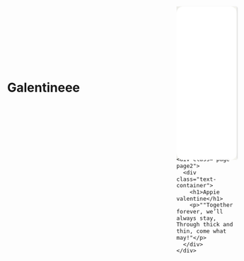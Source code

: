 # Galentineee
<!DOCTYPE html>
<html lang="en">
<head>
  <meta charset="UTF-8">
  <meta name="viewport" content="width=device-width, initial-scale=1.0">
  <title>Valentine's Day Card</title>
  <link href="https://fonts.googleapis.com/css?family=Roboto|Pacifico" rel="stylesheet">
  <style>
    body {
      margin: 0;
      overflow: hidden;
      display: flex;
      justify-content: center;
      align-items: center;
      height: 100vh;
      background-image: url('https://cdn.pixabay.com/photo/2021/01/15/18/58/heart-5917360_960_720.png');
      background-size: cover;
      background-position: center;
      background-repeat: no-repeat;
    }

    .envelope {
      content: url('https://assets.codepen.io/4927073/Envelope3.png');
      width: 430px;
      position: absolute;
      left: 18%;
      top: 3%;
      filter: drop-shadow(1.5px 0.75px 1.75px #4d4d4d);
      transition: width 0.3s ease-in-out;
    }

    .card {
      position: relative;
      width: 262px;
      height: 372px;
      margin: auto;
      box-shadow: inset 5px 0px 15px 0px rgba(0, 0, 0, 0.1),
        3px 0px 3px -2px rgba(0, 0, 0, 0.3);
      background-color: #fffffa;
      transform: scale(1.05);
      left: 12px;
      transform-origin: 50% 50%;
      perspective: 1000px;
      transition: all 0.5s ease-in-out;
    }

    .card .page {
      position: absolute;
      width: 100%;
      height: 100%;
      margin: -10px 0px 0px -10px;
      margin: auto;
      backface-visibility: hidden;
      transform-style: preserve-3d;
      transition: all 1.5s ease-in-out;
    }

    .card .front,
    .card .back,
    .card .page2 {
      transform: perspective(800px) rotateY(0deg);
      background-color: #fff;
      border-radius: 15px;
      overflow: hidden;
    }

    .card .front {
      background-image: url('https://cdn.pixabay.com/photo/2016/02/13/12/47/xoxo-1194444_960_720.png');
      background-size: cover;
      background-position: center;
      z-index: 1;
    }

    .card .back,
    .card .page2 {
      background-color: #f5a9b8;
      box-shadow: inset 0 0 15px rgba(0, 0, 0, 0.1);
      z-index: 2;
    }

    .card:hover .front {
      transform: perspective(800px) rotateY(-180deg);
    }

    .card:hover .back {
      transform: perspective(800px) rotateY(0deg);
    }

    .card .text-container {
      width: 80%;
      height: 80%;
      margin: auto;
      display: flex;
      justify-content: center;
      align-items: center;
      font-family: 'Roboto', sans-serif;
      color: #fff;
      visibility: hidden;
      opacity: 0;
      transition: opacity 1s ease-in-out;
      text-align: center;
    }

    .text-container.show {
      visibility: visible;
      opacity: 1;
    }

    .text-container h1 {
      font-family: 'Pacifico', cursive;
      color: #fff;
      font-size: 2.5rem;
      text-shadow: 2px 4px 6px rgba(0, 0, 0, 0.2);
    }

    .text-container p {
      font-size: 1.25rem;
      color: #fff;
      margin: 20px 0;
    }

    @media (max-width: 1024px) {
      .envelope {
        width: 370px;
      }

      .card {
        width: 230px;
        height: 330px;
      }
    }

    @media (max-width: 675px) {
      .envelope {
        width: 320px;
      }

      .card {
        width: 200px;
        height: 290px;
      }
    }

  </style>
</head>

<body>

  <div class="envelope"></div>

  <div class="card" id="card">
    <!-- Front Page -->
    <div class="page front">
      <div class="text-container">
        <h1>Happy Valentine's Day!</h1>
        <p>Click to open the card and discover the love!</p>
      </div>
    </div>

    <!-- First Inside Page -->
    <div class="page back">
      <div class="text-container">
        <h1>Hey galentine gurl</h1>
        <p>                     "          Roses are red, Violets are blue, You're my sister, and I'm stuck with you! </p>
      </div>
    </div>

    <!-- Second Inside Page -->
    <div class="page page2">
      <div class="text-container">
        <h1>Appie valentine</h1>
        <p>""Together forever, we’ll always stay, Through thick and thin, come what may!"</p>
      </div>
    </div>

  </div>

  <script>
    let card = document.getElementById('card');
    let front = document.querySelector('.front');
    let back = document.querySelector('.back');
    let page2 = document.querySelector('.page2');

    // Card flip logic
    let currentPage = 0;
    const pages = [front, back, page2];

    card.addEventListener('click', function () {
      if (currentPage < pages.length - 1) {
        currentPage++;
      } else {
        currentPage = 0;
      }
      flipCard();
    });

    function flipCard() {
      pages.forEach((page, index) => {
        page.style.transform = `perspective(800px) rotateY(${(index - currentPage) * 180}deg)`;
        page.querySelector('.text-container').classList.toggle('show', index === currentPage);
      });
    }
  </script>

</body>
</html>

